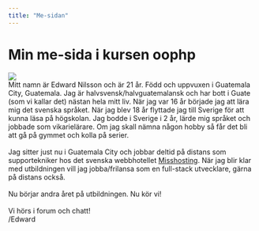 ```yaml
---
title: "Me-sidan"
---
```


<h1 class="mt-5">Min me-sida i kursen oophp</h1>
<img src="image/me.jpg?w=500" class="img-fluid img-thumbnail">
<div class="jumbotron text-left ">
Mitt namn är Edward Nilsson och är 21 år. Född och uppvuxen i Guatemala City, Guatemala. Jag är halvsvensk/halvguatemalansk och har bott i Guate (som vi kallar det) nästan hela mitt liv. När jag var 16 år började jag att lära mig det svenska språket. När jag blev 18 år flyttade jag till Sverige för att kunna läsa på högskolan. Jag bodde i Sverige i 2 år, lärde mig språket och jobbade som vikarielärare. Om jag skall nämna någon hobby så får det bli att gå på gymmet och kolla på serier.
<br><br>
Jag sitter just nu i Guatemala City och jobbar deltid på distans som supportekniker hos det svenska webbhotellet <a target="blank" href="https://misshosting.se">Misshosting</a>. När jag blir klar med utbildningen vill jag jobba/frilansa som en full-stack utvecklare, gärna på distans också.
<br><br>
Nu börjar andra året på utbildningen. Nu kör vi!
<br><br>
Vi hörs i forum och chatt!
<br>
/Edward
</div>
